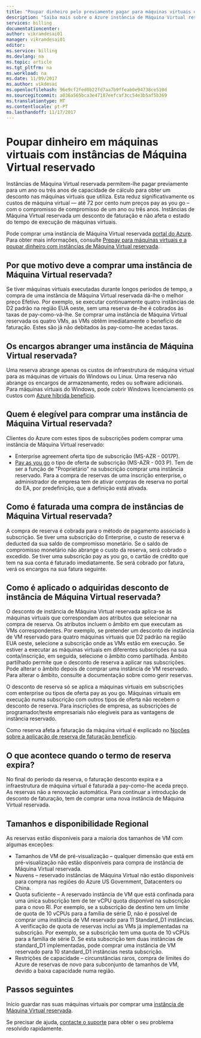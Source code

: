 ```yaml
---
title: "Poupar dinheiro pelo previamente pagar para máquinas virtuais do Azure - do Azure | Microsoft Docs"
description: "Saiba mais sobre o Azure instância de Máquina Virtual reservada para guardar os custos de máquinas virtuais."
services: billing
documentationcenter: 
author: vikramdesai01
manager: vikramdesai01
editor: 
ms.service: billing
ms.devlang: na
ms.topic: article
ms.tgt_pltfrm: na
ms.workload: na
ms.date: 11/09/2017
ms.author: vikdesai
ms.openlocfilehash: 96e9cf2fed0b22fd7aa7b9ffeab0e94738ce510d
ms.sourcegitcommit: a036a565bca3e47187eefcaf3cc54e3b5af5b369
ms.translationtype: MT
ms.contentlocale: pt-PT
ms.lasthandoff: 11/17/2017
---
```

# <a name="save-money-on-virtual-machines-with-reserved-virtual-machine-instances"></a>Poupar dinheiro em máquinas virtuais com instâncias de Máquina Virtual reservado 
Instâncias de Máquina Virtual reservada permitem-lhe pagar previamente para um ano ou três anos de capacidade de cálculo para obter um desconto nas máquinas virtuais que utiliza. Esta reduz significativamente os custos de máquina virtual — até 72 por cento num preços pay as you go – com o compromisso de compromisso de um ano ou três anos. Instâncias de Máquina Virtual reservada um desconto de faturação e não afeta o estado do tempo de execução de máquinas virtuais.

Pode comprar uma instância de Máquina Virtual reservada [portal do Azure](https://aka.ms/reservations). Para obter mais informações, consulte [Prepay para máquinas virtuais e a poupar dinheiro com instâncias de Máquina Virtual reservada](https://go.microsoft.com/fwlink/?linkid=861721).

## <a name="why-should-i-buy-a-reserved-virtual-machine-instance"></a>Por que motivo deve a comprar uma instância de Máquina Virtual reservada?
Se tiver máquinas virtuais executadas durante longos períodos de tempo, a compra de uma instância de Máquina Virtual reservada dá-lhe o melhor preço Efetivo. Por exemplo, se executar continuamente quatro instâncias de D2 padrão na região EUA oeste, sem uma reserva de-lhe é cobrados às taxas de pay-como-vá-lhe. Se comprar uma instância de Máquina Virtual reservada os quatro VMs, as VMs obtêm imediatamente o benefício de faturação. Estes são já não debitados às pay-como-lhe acedas taxas. 

## <a name="what-charges-does-a-reserved-virtual-machine-instance-cover"></a>Os encargos abranger uma instância de Máquina Virtual reservada?
Uma reserva abrange apenas os custos de infraestrutura de máquina virtual para as máquinas de virtuais do Windows ou Linux. Uma reserva não abrange os encargos de armazenamento, redes ou software adicionais. Para máquinas virtuais do Windows, pode cobrir Windows licenciamento os custos com [Azure híbrida benefício](https://azure.microsoft.com/pricing/hybrid-benefit/).

## <a name="whos-eligible-to-purchase-a-reserved-virtual-machine-instance"></a>Quem é elegível para comprar uma instância de Máquina Virtual reservada?
Clientes do Azure com estes tipos de subscrições podem comprar uma instância de Máquina Virtual reservado:
-   Enterprise agreement oferta tipo de subscrição (MS-AZR - 0017P).
-   [Pay as you go](https://azure.microsoft.com/offers/ms-azr-0003p/) o tipo de oferta de subscrição (MS-AZR - 003 P).
Tem de ser a função de "Proprietário" na subscrição comprar uma instância reservado. Para a compra de reservas de uma inscrição enterprise, o administrador de empresa tem de ativar compras de reserva no portal do EA, por predefinição, que a definição está ativada.

## <a name="how-is-a-reserved-virtual-machine-instances-purchase-billed"></a>Como é faturada uma compra de instâncias de Máquina Virtual reservada?
A compra de reserva é cobrada para o método de pagamento associado à subscrição. Se tiver uma subscrição do Enterprise, o custo de reserva é deducted da sua saldo de compromisso monetário. Se o saldo de compromisso monetário não abrange o custo da reserva, será cobrado o excedido.
Se tiver uma subscrição pay as you go, o cartão de crédito que tem na sua conta é faturado imediatamente. Se será cobrado por fatura, verá os encargos na sua fatura seguinte.

## <a name="how-is-the-purchased-reserved-virtual-machine-instance-discount-applied"></a>Como é aplicado o adquiridas desconto de instância de Máquina Virtual reservada?
O desconto de instância de Máquina Virtual reservada aplica-se às máquinas virtuais que correspondam aos atributos que selecionar na compra de reserva. Os atributos incluem o âmbito em que executam as VMs correspondentes. Por exemplo, se pretender um desconto de instância de VM reservado para quatro máquinas virtuais que D2 padrão na região EUA oeste, selecione a subscrição onde as VMs estão em execução. Se estiver a executar as máquinas virtuais em diferentes subscrições na sua conta/inscrição, em seguida, selecione o âmbito como partilhada. Âmbito partilhado permite que o desconto de reserva a aplicar nas subscrições.
Pode alterar o âmbito depois de comprar uma instância de VM reservado. Para alterar o âmbito, consulte a documentação sobre como gerir reservas.

O desconto de reserva só se aplica a máquinas virtuais em subscrições com enterprise ou tipos de oferta pay as you go. Máquinas virtuais em execução numa subscrição com outros tipos de oferta não recebem o desconto de reserva. Para inscrições de empresa, as subscrições de programador/teste empresariais não elegíveis para as vantagens de instância reservado.

Como reserva afeta a faturação da máquina virtual é explicado no [Noções sobre a aplicação de reserva de faturação benefício](https://go.microsoft.com/fwlink/?linkid=863405).

## <a name="what-happens-when-the-reservation-term-expires"></a>O que acontece quando o termo de reserva expira?
No final do período da reserva, o faturação desconto expira e a infraestrutura de máquina virtual é faturada a pay-como-lhe aceda preço. As reservas não a renovação automática. Para continuar a introdução de desconto de faturação, tem de comprar uma nova instância de Máquina Virtual reservada. 

## <a name="sizes-and-regional-availability"></a>Tamanhos e disponibilidade Regional
As reservas estão disponíveis para a maioria dos tamanhos de VM com algumas exceções:
- Tamanhos de VM de pré-visualização – qualquer dimensão que está em pré-visualização não estão disponíveis para compra de instância de Máquina Virtual reservada.
- Nuvens – reservado instâncias de Máquina Virtual não estão disponíveis para compra nas regiões do Azure US Government, Datacenters ou China. 
- Quota suficiente – A reservado instância de VM que está confinada para uma única subscrição tem de ter vCPU quota disponível na subscrição para o novo RI. Por exemplo, se a subscrição de destino tem um limite de quota de 10 vCPUs para a família de série D, não é possível de comprar uma instância de VM reservado para 11 Standard_D1 instâncias. A verificação de quota de reservas inclui as VMs já implementadas na subscrição. Por exemplo, se a subscrição tem uma quota de 10 vCPUs para a família de série D. Se esta subscrição tem duas instâncias de standard_D1 implementadas, pode comprar uma instância de VM reservado para 10 standard_D1 instâncias nesta subscrição. 
- Restrições de capacidade – circunstâncias raros, compra de limites do Azure de reservas de novo para subconjunto de tamanhos de VM, devido a baixa capacidade numa região.

## <a name="next-steps"></a>Passos seguintes
Início guardar nas suas máquinas virtuais por comprar uma [instância de Máquina Virtual reservada](https://go.microsoft.com/fwlink/?linkid=861721). 

Se precisar de ajuda, [contacte o suporte](https://portal.azure.com/?#blade/Microsoft_Azure_Support/HelpAndSupportBlade) para obter o seu problema resolvido rapidamente.
